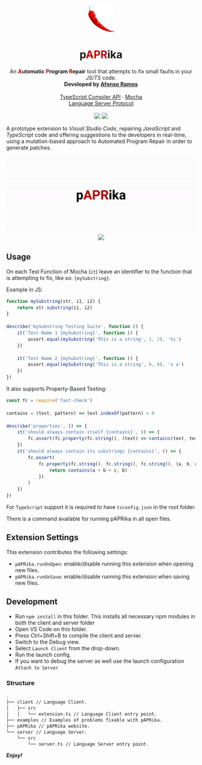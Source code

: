 <p align="center">
  <img src="pAPRika/assets/pAPRika.png" alt="pAPRika logo" width="72" height="72">
</p>
<h1 align="center">
  <b>p<span style="color:#c10301">APR</span>ika</b>
</h1>
<p align="center">
  An <b><span style="color:#c10301">A</span>utomatic <span style="color:#c10301">P</span>rogram <span style="color:#c10301">R</span>epair</b> tool that attempts to fix small faults in your <i>JS/TS</i> code.
  <br>
  <strong>Developed by <a href="https://github.com/afonsojramos">Afonso Ramos</a></strong>

  <br>
  <br>
  <a href="https://github.com/microsoft/TypeScript/wiki/Using-the-Compiler-API">TypeScript Compiler API</a>
  ·
  <a href="https://mochajs.org/">Mocha</a>
  <br>
  <a href="https://microsoft.github.io/language-server-protocol/">Language Server Protocol</a>
  <br>
  <br>
  <a href="https://app.circleci.com/pipelines/github/afonsojramos/pAPRika"> <img src="https://circleci.com/gh/afonsojramos/pAPRika.svg?style=shield&circle-token=f17b0877cd06b72ce45d01a6224f19eb435d269d"></a>
  <img src='https://bettercodehub.com/edge/badge/afonsojramos/pAPRika?branch=master&token=9dc668864992fc676ce1d34c63c045705f7c90e0'>
</p>

A prototype extension to _Visual Studio Code_, repairing _JavaScript_ and _TypeScript_ code and offering suggestions to the developers in real-time, using a mutation-based approach to Automated Program Repair in order to generate patches.
<p align="center">
  <img src="pAPRika/assets/pAPRika-v0.2.1.gif">
  <img src="pAPRika/assets/pAPRika-v0.2.gif">
</p>

## Usage

On each Test Function of Mocha (`it`) leave an identifier to the function that is attempting to fix, like so: `{mySubstring}`.

Example in JS:

```js
function mySubstring(str, i1, i2) {
	return str.substring(i1, i2)
}

describe('mySubstring Testing Suite', function () {
	it('Test Name 1 {mySubstring}', function () {
		assert.equal(mySubstring('This is a string', 1, 2), 'hi')
	})

	it('Test Name 2 {mySubstring}', function () {
		assert.equal(mySubstring('This is a string', 6, 8), 's a')
	})
})
```

It also supports Property-Based Testing:

```js
const fc = require('fast-check')

contains = (text, pattern) => text.indexOf(pattern) > 0

describe('properties', () => {
	it('should always contain itself {contains}', () => {
		fc.assert(fc.property(fc.string(), (text) => contains(text, text)))
	})
	it('should always contain its substrings {contains}', () => {
		fc.assert(
			fc.property(fc.string(), fc.string(), fc.string(), (a, b, c) => {
				return contains(a + b + c, b)
			})
		)
	})
})
```

For `TypeScript` support it is required to have `tsconfig.json` in the root folder.

There is a command available for running pAPRika in all open files.

## Extension Settings

This extension contributes the following settings:

-   `pAPRika.runOnOpen`: enable/disable running this extension when opening new files.
-   `pAPRika.runOnSave`: enable/disable running this extension when saving new files.

## Development

-   Run `npm install` in this folder. This installs all necessary npm modules in both the client and server folder
-   Open VS Code on this folder.
-   Press Ctrl+Shift+B to compile the client and server.
-   Switch to the Debug view.
-   Select `Launch Client` from the drop-down.
-   Run the launch config.
-   If you want to debug the server as well use the launch configuration `Attach to Server`

### Structure

```
.
├── client // Language Client.
│   ├── src
│   │   └── extension.ts // Language Client entry point.
├── examples // Examples of problems fixable with pAPRika.
├── pAPRika // pAPRika website.
└── server // Language Server.
    └── src
        └── server.ts // Language Server entry point.
```

**_Enjoy!_**
